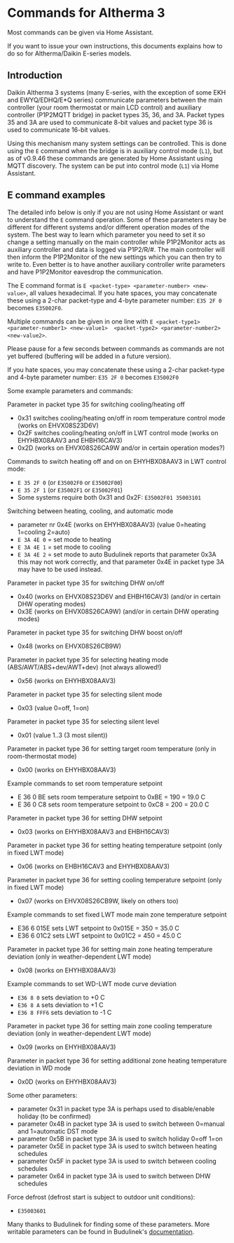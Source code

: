 # Commands for Altherma 3

Most commands can be given via Home Assistant.

If you want to issue your own instructions, this documents explains how to do so for Altherma/Daikin E-series models.

## Introduction

Daikin Altherma 3 systems (many E-series, with the exception of some EKH and EWYQ/EDHQ/E\*Q series) communicate parameters between the main controller (your room thermostat or main LCD control) and auxiliary controller (P1P2MQTT bridge) in packet types 35, 36, and 3A. Packet types 35 and 3A are used to communicate 8-bit values and packet type 36 is used to communicate 16-bit values.

Using this mechanism many system settings can be controlled. This is done using the `E` command when the bridge is in auxiliary control mode (`L1`), but as of v0.9.46 these commands are generated by Home Assistant using MQTT discovery. The system can be put into control mode (`L1`) via Home Assistant.

## E command examples

The detailed info below is only if you are not using Home Assistant or want to understand the `E` command operation. Some of these parameters may be different for different systems and/or different operation modes of the system. The best way to learn which parameter you need to set it so change a setting manually on the main controller while P1P2Monitor acts as auxiliary controller and data is logged via P1P2/R/#.  The main controller will then inform the P1P2Monitor of the new settings which you can then try to write to. Even better is to have another auxiliary controller write parameters and have P1P2Monitor eavesdrop the communication.

The E command format is `E <packet-type> <parameter-number> <new-value>`, all values hexadecimal. If you hate spaces, you may concatenate these using a 2-char packet-type and 4-byte parameter number: `E35 2F 0` becomes `E35002F0`.

Multiple commands can be given in one line with `E <packet-type1> <parameter-number1> <new-value1>  <packet-type2> <parameter-number2> <new-value2>`.

Please pause for a few seconds between commands as commands are not yet buffered (buffering will be added in a future version).

If you hate spaces, you may concatenate these using a 2-char packet-type and 4-byte parameter number: `E35 2F 0` becomes `E35002F0`

Some example parameters and commands:

Parameter in packet type 35 for switching cooling/heating off
- 0x31 switches cooling/heating on/off in room temperature control mode (works on EHVX08S23D6V)
- 0x2F switches cooling/heating on/off in LWT control mode (works on EHYHBX08AAV3 and EHBH16CAV3)
- 0x2D (works on EHVX08S26CA9W and/or in certain operation modes?)

Commands to switch heating off and on on EHYHBX08AAV3 in LWT control mode:
- `E 35 2F 0` (or `E35002F0` or `E35002F00`)
- `E 35 2F 1` (or `E35002F1` or `E35002F01`)
- Some systems require both 0x31 and 0x2F: `E35002F01 35003101`

Switching between heating, cooling, and automatic mode
- parameter nr 0x4E (works on EHYHBX08AAV3) (value 0=heating 1=cooling 2=auto)
- `E 3A 4E 0` = set mode to heating
- `E 3A 4E 1` = set mode to cooling
- `E 3A 4E 2` = set mode to auto
Budulinek reports that parameter 0x3A this may not work correctly, and that parameter 0x4E in packet type 3A may have to be used instead.

Parameter in packet type 35 for switching DHW on/off
- 0x40 (works on EHVX08S23D6V and EHBH16CAV3) (and/or in certain DHW operating modes)
- 0x3E (works on EHVX08S26CA9W) (and/or in certain DHW operating modes)

Parameter in packet type 35 for switching DHW boost on/off
- 0x48 (works on EHVX08S26CB9W)

Parameter in packet type 35 for selecting heating mode (ABS/AWT/ABS+dev/AWT+dev) (not always allowed!)
- 0x56 (works on EHYHBX08AAV3)

Parameter in packet type 35 for selecting silent mode
- 0x03 (value 0=off, 1=on)

Parameter in packet type 35 for selecting silent level
- 0x01 (value 1..3 (3 most silent))

Parameter in packet type 36 for setting target room temperature (only in room-thermostat mode)
- 0x00 (works on EHYHBX08AAV3)

Example commands to set room temperature setpoint
- E 36 0 BE sets room temperature setpoint to 0xBE = 190 = 19.0 C
- E 36 0 C8 sets room temperature setpoint to 0xC8 = 200 = 20.0 C

Parameter in packet type 36 for setting DHW setpoint
- 0x03 (works on EHYHBX08AAV3 and EHBH16CAV3)

Parameter in packet type 36 for setting heating temperature setpoint (only in fixed LWT mode)
- 0x06 (works on EHBH16CAV3 and EHYHBX08AAV3)

Parameter in packet type 36 for setting cooling temperature setpoint (only in fixed LWT mode)
- 0x07 (works on EHVX08S26CB9W, likely on others too)

Example commands to set fixed LWT mode main zone temperature setpoint
- E36 6 015E sets LWT setpoint to 0x015E = 350 = 35.0 C
- E36 6 01C2 sets LWT setpoint to 0x01C2 = 450 = 45.0 C

Parameter in packet type 36 for setting main zone heating temperature deviation (only in weather-dependent LWT mode)
- 0x08 (works on EHYHBX08AAV3)

Example commands to set WD-LWT mode curve deviation
- `E36 8 0` sets deviation to +0 C
- `E36 8 A` sets deviation to +1 C
- `E36 8 FFF6` sets deviation to -1 C

Parameter in packet type 36 for setting main zone cooling temperature deviation (only in weather-dependent LWT mode)
- 0x09 (works on EHYHBX08AAV3)

Parameter in packet type 36 for setting additional zone heating temperature deviation in WD mode
- 0x0D (works on EHYHBX08AAV3)

Some other parameters:
- parameter 0x31 in packet type 3A is perhaps used to disable/enable holiday (to be confirmed)
- parameter 0x4B in packet type 3A is used to switch between 0=manual and 1=automatic DST mode
- parameter 0x5B in packet type 3A is used to switch holiday 0=off 1=on
- parameter 0x5E in packet type 3A is used to switch between heating schedules
- parameter 0x5F in packet type 3A is used to switch between cooling schedules
- parameter 0x64 in packet type 3A is used to switch between DHW schedules

Force defrost (defrost start is subject to outdoor unit conditions):
- `E35003601`

Many thanks to Budulinek for finding some of these parameters. More writable parameters can be found in Budulinek's [documentation](https://github.com/budulinek/Daikin-P1P2---UDP-Gateway/blob/main/Payload-data-write.md).
